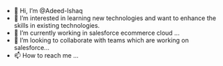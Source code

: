 - 👋 Hi, I’m @Adeed-Ishaq
- 👀 I’m interested in learning new technologies and want to enhance the skills in existing technologies.
- 🌱 I’m currently working in salesforce ecommerce cloud  ...
- 💞️ I’m looking to collaborate with teams which are working on salesforce...
- 📫 How to reach me ...

<!---
Adeed-Ishaq/Adeed-Ishaq is a ✨ special ✨ repository because its `README.md` (this file) appears on your GitHub profile.
You can click the Preview link to take a look at your changes.
--->
